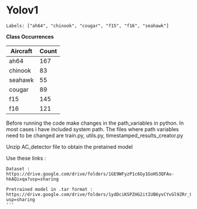 # Yolov1

```
Labels: ["ah64", "chinook", "cougar", "f15", "f16", "seahawk"]
```

**Class Occurrences**

| Aircraft | Count |
| -------- | ----- |
| ah64     | 167   |
| chinook  | 83    |
| seahawk  | 55    |
| cougar   | 89    |
| f15      | 145   |
| f16      | 121   |

Before running the code make changes in the path_variables in python. In most cases i have included system path.
The files where path variables need to be changed are train.py, utils.py, timestamped_results_creator.py

Unzip AC_detector file to obtain the pretained model


Use these links :

```
Dataset : https://drive.google.com/drive/folders/1GE9WFyzP1c6Gy1GoHS3QFAu-hkAQixqa?usp=sharing

Pretrained model in .tar format : https://drive.google.com/drive/folders/1ydDciKSPZHG2itIUB6yvCYvGl9ZRr_Qj?usp=sharing
'''
